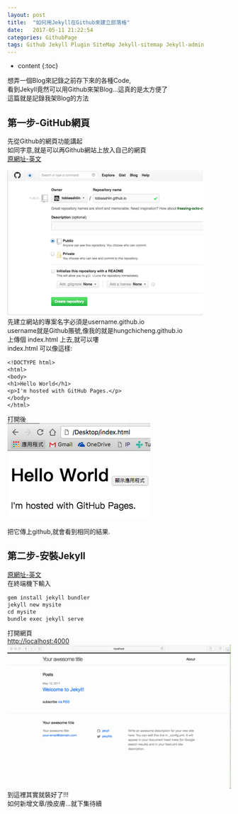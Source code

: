 ```yaml
---
layout: post
title:  "如何用Jekyll在Github來建立部落格"
date:   2017-05-11 21:22:54
categories: GithubPage
tags: Github Jekyll Plugin SiteMap Jekyll-sitemap Jekyll-admin
---
```


* content
{:toc}

想弄一個Blog來記錄之前存下來的各種Code,<br>
看到Jekyll竟然可以用Github來架Blog...這真的是太方便了<br>
這篇就是記錄我架Blog的方法<br>
<!-- more -->
## 第一步-GitHub網頁
先從Github的網頁功能講起<br>
如同字意,就是可以再Github網站上放入自己的網頁<br>
[原網址-英文](https://pages.github.com/)<br>
<br>
<img src="/image/2017-05-11-how-to-make-blog-on-github/1.png"><br>
先建立網站的專案名字必須是username.github.io<br>
username就是Github賬號,像我的就是hungchicheng.github.io<br>
上傳個 index.html 上去,就可以嘍<br>
index.html 可以像這樣:
```
<!DOCTYPE html>
<html>
<body>
<h1>Hello World</h1>
<p>I'm hosted with GitHub Pages.</p>
</body>
</html>
```
打開後<br>
<img src="/image/2017-05-11-how-to-make-blog-on-github/2.png"><br>
<br>
把它傳上github,就會看到相同的結果.
## 第二步-安裝Jekyll
[原網址-英文](https://jekyllrb.com/)<br>
在終端機下輸入<br>
```
gem install jekyll bundler
jekyll new mysite
cd mysite
bundle exec jekyll serve
```
打開網頁<br>
[http://localhost:4000](http://localhost:4000)<br>
<img src="/image/2017-05-11-how-to-make-blog-on-github/3.png"><br>
到這裡其實就裝好了!!!<br>
如何新增文章/換皮膚...就下集待續